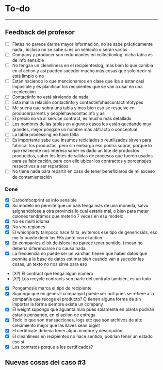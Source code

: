 # To-do
---
## Feedback del profesor
- [ ] Fletes no parece darme mayor información, no se sabe prácticamente nada , incluso no se sabe si es un vehículo o serán varios
- [ ] Company y producer son redundantes en collectionlog, dicha tabla es de info sensible
- [ ] No tengan un cleanliness en el recipienteslog, más bien lo que cambia en el action y así pueden suceder mucho más cosas que solo decir si está limpio o no
- [ ] Están haciendo lo que mencionamos en clase que iba a estar casi imposible y es planificar los recipientes que se van a usar en una recolección
- [ ] Contactinfo no está sirviendo de nada
- [ ] Esta mal la relación contactinfo y confactinfohascontactinfotypes
- [ ] Me suena que sobra una tabla y mas bien eso se resuelve en producerparents y peoplehavecontacinfo y así
- [ ] El precio no va al service contract, es mucho más detallado
- [ ] Los nombres de las tablas en algunos casos les están quedando muy grandes, mejor póngale un nombre más abtracto o conceptual
- [ ] La tabla processing no hace falta
- [ ] Es importante sabe que insumos reciclados o reutilizados sirven para fabricar los productos, pero sin embargo eso podría sobrar, porque lo que realmente nos interesa saber es dado un lote de productos producidos, saber los lotes de salidas de procesos que fueron usados para su fabricación, para con ello ubicar los contractos y porcentajes respectivos a ser repartidos
- [ ] No tiene nada para repartir en caso de tener beneficiaros de mi exceso de contamientación
### Done
- [X] Carbonfootprint es info sensible
- [X] Su modelo no permite que un país tenga más de una moneda, salvo asignandolose a otra provincia lo cual estaría mal, o bien para meter colones tendrámos que meterlo 7 veces en esu modelo
- [X] No es multi idioma
- [X] No veo regiones
- [X] El whichparty tampoco hace falta, evitemos ese tipo de genericsids, eso me lo puede decir los FKs junto con el action
- [X] En companies el bit de islocal no parece tener sentido, i mean no debería diferenciarse no causa nada
- [X] La frecuencia  no puede ser un varchar, tienen que haber datos que permita a la base de datos estimar bien cuando van a suceder las cosas, un texto no nos sirve para eso
- [X?] El contract que tenga algún número
- [X?] Los recycle contracts son parte del contrato también, es un todo
- [X] Pongamosle marca el tipo de recipiente
- [X] Supongo que en general companyid puede ser null pues se refiere a la compañía que recoge el producto? O tienen alguna forma de sin importar la forma siempre exista un company
- [X] El weight supongo que aguanta nulo pues solamente en planta podrían estarlo pensando, en el action de entrega
- [X] Todo lo que son transacciones, logs etc que son archivos de alto crecimiento mejor que las llaves sean bigint
- [X] El certificate debería tener algún nombre y descripción
- [X] El cleanliness en recipientes no hace sentido, podrían tener un estado eso si
- [X] Los contratos porque a los certificados?
## Nuevas cosas del caso #3
